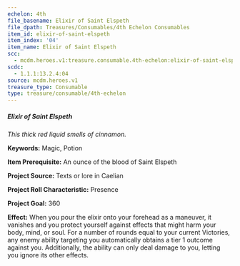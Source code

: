 ```yaml
---
echelon: 4th
file_basename: Elixir of Saint Elspeth
file_dpath: Treasures/Consumables/4th Echelon Consumables
item_id: elixir-of-saint-elspeth
item_index: '04'
item_name: Elixir of Saint Elspeth
scc:
  - mcdm.heroes.v1:treasure.consumable.4th-echelon:elixir-of-saint-elspeth
scdc:
  - 1.1.1:13.2.4:04
source: mcdm.heroes.v1
treasure_type: Consumable
type: treasure/consumable/4th-echelon
---
```


##### Elixir of Saint Elspeth

*This thick red liquid smells of cinnamon.*

**Keywords:** Magic, Potion

**Item Prerequisite:** An ounce of the blood of Saint Elspeth

**Project Source:** Texts or lore in Caelian

**Project Roll Characteristic:** Presence

**Project Goal:** 360

**Effect:** When you pour the elixir onto your forehead as a maneuver, it vanishes and you protect yourself against effects that might harm your body, mind, or soul. For a number of rounds equal to your current Victories, any enemy ability targeting you automatically obtains a tier 1 outcome against you. Additionally, the ability can only deal damage to you, letting you ignore its other effects.
